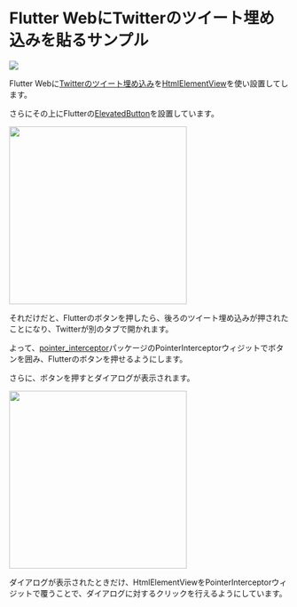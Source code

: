 # Flutter WebにTwitterのツイート埋め込みを貼るサンプル

<img src="https://codebuild.ap-northeast-1.amazonaws.com/badges?uuid=eyJlbmNyeXB0ZWREYXRhIjoiaUZ4aUpndE9jM0lvYk40Z1pqVGlmL1daRUZOQzRtTTlMcU1ES0pmTmpKcmJLZjBqNmFMUHpyZUtsTDYvVUI4M25rNnZLWUo0cGUzcUlXdnpUL1VuR29rPSIsIml2UGFyYW1ldGVyU3BlYyI6ImpIWjlKblBpNmIrT1gvdGwiLCJtYXRlcmlhbFNldFNlcmlhbCI6MX0%3D&branch=main">

Flutter Webに[Twitterのツイート埋め込み](https://help.twitter.com/ja/using-twitter/embed-twitter-feed)を[HtmlElementView](https://api.flutter.dev/flutter/widgets/HtmlElementView-class.html)を使い設置してします。

さらにその上にFlutterの[ElevatedButton](https://api.flutter.dev/flutter/material/ElevatedButton-class.html)を設置しています。

<img src="https://user-images.githubusercontent.com/16898831/117028991-317dc800-ad39-11eb-9078-db9b7186628d.png" width="320">

それだけだと、Flutterのボタンを押したら、後ろのツイート埋め込みが押されたことになり、Twitterが別のタブで開かれます。

よって、[pointer_interceptor](https://pub.dev/packages/pointer_interceptor)パッケージのPointerInterceptorウィジットでボタンを囲み、Flutterのボタンを押せるようにします。

さらに、ボタンを押すとダイアログが表示されます。

<img src="https://user-images.githubusercontent.com/16898831/117028999-33478b80-ad39-11eb-8ab2-1427da0d5047.png" width="320">

ダイアログが表示されたときだけ、HtmlElementViewをPointerInterceptorウィジットで覆うことで、ダイアログに対するクリックを行えるようにしています。

